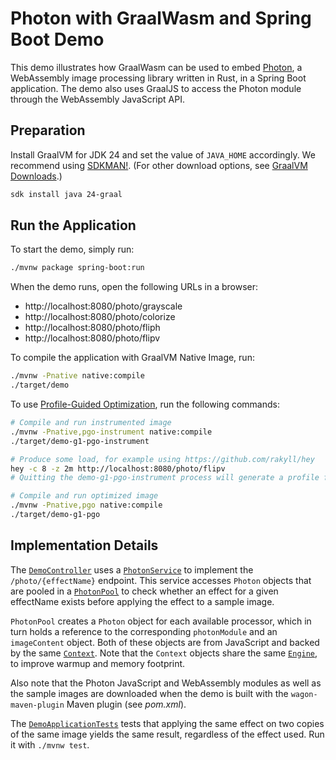 # Photon with GraalWasm and Spring Boot Demo

This demo illustrates how GraalWasm can be used to embed [Photon](https://silvia-odwyer.github.io/photon/), a WebAssembly image processing library written in Rust, in a Spring Boot application.
The demo also uses GraalJS to access the Photon module through the WebAssembly JavaScript API.

## Preparation

Install GraalVM for JDK 24 and set the value of `JAVA_HOME` accordingly.
We recommend using [SDKMAN!](https://sdkman.io/). (For other download options, see [GraalVM Downloads](https://www.graalvm.org/downloads/).)

```bash
sdk install java 24-graal
```

## Run the Application

To start the demo, simply run:

```bash
./mvnw package spring-boot:run
```

When the demo runs, open the following URLs in a browser:

- http://localhost:8080/photo/grayscale
- http://localhost:8080/photo/colorize
- http://localhost:8080/photo/fliph
- http://localhost:8080/photo/flipv

To compile the application with GraalVM Native Image, run:

```bash
./mvnw -Pnative native:compile
./target/demo
```

To use [Profile-Guided Optimization](https://www.graalvm.org/latest/reference-manual/native-image/optimizations-and-performance/PGO/), run the following commands:

```bash
# Compile and run instrumented image
./mvnw -Pnative,pgo-instrument native:compile
./target/demo-g1-pgo-instrument

# Produce some load, for example using https://github.com/rakyll/hey
hey -c 8 -z 2m http://localhost:8080/photo/flipv
# Quitting the demo-g1-pgo-instrument process will generate a profile file (default.iprof)

# Compile and run optimized image
./mvnw -Pnative,pgo native:compile
./target/demo-g1-pgo
```

## Implementation Details

The [`DemoController`](src/main/java/com/example/demo/DemoController.java) uses a [`PhotonService`](src/main/java/com/example/demo/PhotonService.java) to implement the `/photo/{effectName}` endpoint.
This service accesses `Photon` objects that are pooled in a [`PhotonPool`](src/main/java/com/example/demo/PhotonPool.java) to check whether an effect for a given effectName exists before applying the effect to a sample image.

`PhotonPool` creates a `Photon` object for each available processor, which in turn holds a reference to the corresponding `photonModule` and an `imageContent` object.
Both of these objects are from JavaScript and backed by the same [`Context`](https://www.graalvm.org/sdk/javadoc/org/graalvm/polyglot/Context.html).
Note that the `Context` objects share the same [`Engine`](https://www.graalvm.org/sdk/javadoc/org/graalvm/polyglot/Engine.html), to improve warmup and memory footprint.

Also note that the Photon JavaScript and WebAssembly modules as well as the sample images are downloaded when the demo is built with the `wagon-maven-plugin` Maven plugin (see _pom.xml_).

The [`DemoApplicationTests`](src/test/java/com/example/demo/DemoApplicationTests.java) tests that applying the same effect on two copies of the same image yields the same result, regardless of the effect used.
Run it with `./mvnw test`.
